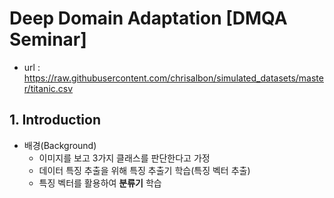 # Deep Domain Adaptation [DMQA Seminar]
- url : https://raw.githubusercontent.com/chrisalbon/simulated_datasets/master/titanic.csv

## 1. Introduction

- 배경(Background)
  - 이미지를 보고 3가지 클래스를 판단한다고 가정
  - 데이터 특징 추출을 위해 특징 추출기 학습(특징 벡터 추출)
  - 특징 벡터를 활용하여 **분류기** 학습
